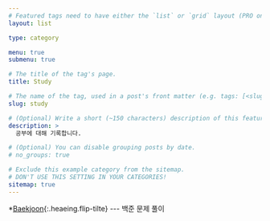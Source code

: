 ```yaml
---
# Featured tags need to have either the `list` or `grid` layout (PRO only).
layout: list

type: category

menu: true
submenu: true

# The title of the tag's page.
title: Study

# The name of the tag, used in a post's front matter (e.g. tags: [<slug>]).
slug: study

# (Optional) Write a short (~150 characters) description of this featured tag.
description: >
  공부에 대해 기록합니다.

# (Optional) You can disable grouping posts by date.
# no_groups: true

# Exclude this example category from the sitemap.
# DON'T USE THIS SETTING IN YOUR CATEGORIES!
sitemap: true
---
```


*[Baekjoon]{:.heaeing.flip-tilte} --- 백준 문제 풀이

[Baekjoon]: /baekjoon/
